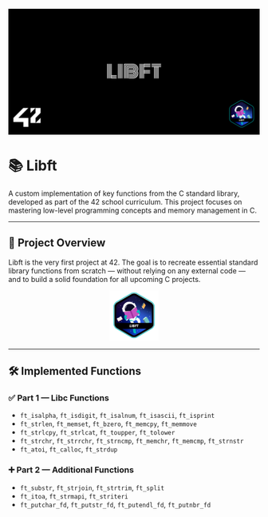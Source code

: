 <p align="center">
  <img src="https://raw.githubusercontent.com/GinaldoFT/GinaldoFT/main/42covers/cover-libft.png" alt="libft cover" />
</p>

# 📚 Libft

A custom implementation of key functions from the C standard library, developed as part of the 42 school curriculum. This project focuses on mastering low-level programming concepts and memory management in C.

---

## 🚀 Project Overview

Libft is the very first project at 42. The goal is to recreate essential standard library functions from scratch — without relying on any external code — and to build a solid foundation for all upcoming C projects.

<p align="center">
  <img src="https://raw.githubusercontent.com/GinaldoFT/GinaldoFT/main/42Badges/libfte.png" width="100" alt="libft badge"/>
</p>

---

## 🛠️ Implemented Functions

### ✅ Part 1 — Libc Functions

- `ft_isalpha`, `ft_isdigit`, `ft_isalnum`, `ft_isascii`, `ft_isprint`
- `ft_strlen`, `ft_memset`, `ft_bzero`, `ft_memcpy`, `ft_memmove`
- `ft_strlcpy`, `ft_strlcat`, `ft_toupper`, `ft_tolower`
- `ft_strchr`, `ft_strrchr`, `ft_strncmp`, `ft_memchr`, `ft_memcmp`, `ft_strnstr`
- `ft_atoi`, `ft_calloc`, `ft_strdup`

### ➕ Part 2 — Additional Functions

- `ft_substr`, `ft_strjoin`, `ft_strtrim`, `ft_split`
- `ft_itoa`, `ft_strmapi`, `ft_striteri`
- `ft_putchar_fd`, `ft_putstr_fd`, `ft_putendl_fd`, `ft_putnbr_fd`
